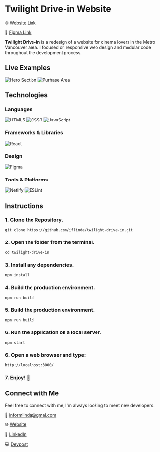 # Twilight Drive-in Website

🌐 [Website Link](https://twilight-drive-in.herokuapp.com/)

🎨 [Figma Link](https://www.figma.com/file/MUh1bnRNo73hy5daQZdBa6/Twilight-Drive-in?node-id=0%3A1)

**Twilight Drive-in** is a redesign of a website for cinema lovers in the Metro Vancouver area. I focused on responsive web design and modular code throughout the development process.

## Live Examples

![Hero Section](https://user-images.githubusercontent.com/68607795/156817388-d3dfd2dd-3632-41cb-9e4f-bbf40d11553b.png)
![Purhase Area](https://user-images.githubusercontent.com/68607795/156816969-6bac5e43-b7bd-4dc3-abd1-9aba091b0838.png)


## Technologies

### Languages
![HTML5](https://img.shields.io/badge/html5-%23E34F26.svg?style=for-the-badge&logo=html5&logoColor=white)
![CSS3](https://img.shields.io/badge/css3-%231572B6.svg?style=for-the-badge&logo=css3&logoColor=white)
![JavaScript](https://img.shields.io/badge/javascript-%23323330.svg?style=for-the-badge&logo=javascript&logoColor=%23F7DF1E)

### Frameworks & Libraries
![React](https://img.shields.io/badge/react-%2320232a.svg?style=for-the-badge&logo=react&logoColor=%2361DAFB)

### Design
![Figma](https://img.shields.io/badge/figma-%23F24E1E.svg?style=for-the-badge&logo=figma&logoColor=white)


### Tools & Platforms
![Netlify](https://img.shields.io/badge/netlify-%23000000.svg?style=for-the-badge&logo=netlify&logoColor=#00C7B7)
![ESLint](https://img.shields.io/badge/ESLint-4B3263?style=for-the-badge&logo=eslint&logoColor=white)

## Instructions 

### 1. Clone the Repository.
```
git clone https://github.com/iflinda/twilight-drive-in.git
```

### 2. Open the folder from the terminal.
```
cd twilight-drive-in
```

### 3.  Install any dependencies.
```
npm install
```

### 4. Build the production environment.
```
npm run build
```

### 5. Build the production environment.
```
npm run build
```

### 6. Run the application on a local server.
```
npm start
```

### 6. Open a web browser and type: 
```
http://localhost:3000/
```

### 7. Enjoy! 🎉

## Connect with Me

Feel free to connect with me, I'm always looking to meet new developers.

📧 [informlinda@gmal.com](mailto:informlinda@gmail.com)

🌐 [Website](https://www.lindaful.com)

💼 [LinkedIn](https://www.linkedin.com/in/iflinda)

💻 [Devpost](https://devpost.com/iflinda)
